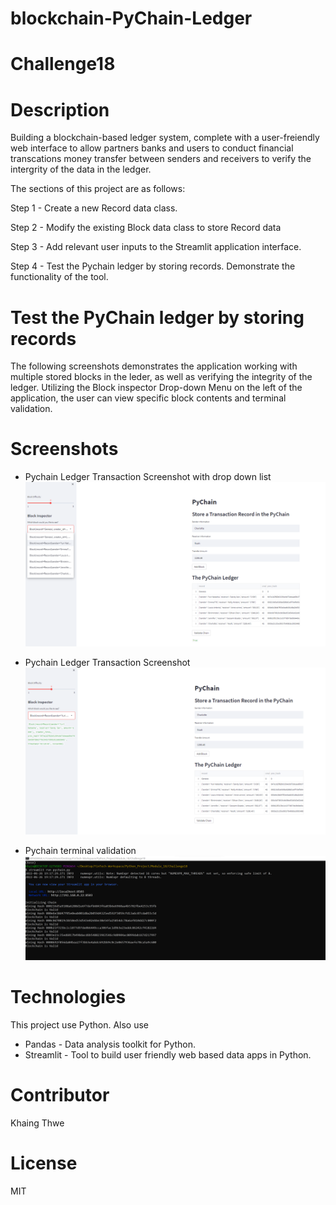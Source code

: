 # blockchain-PyChain-Ledger

# Challenge18

# Description

Building a blockchain-based ledger system, complete with a user-freiendly web interface to allow partners banks and users to conduct financial transcations money transfer between senders and receivers to verify the intergrity of the data in the ledger.

The sections of this project are as follows:

Step 1 - Create a new Record data class.

Step 2 - Modify the existing Block data class to store Record data

Step 3 - Add relevant user inputs to the Streamlit application interface.

Step 4 - Test the Pychain ledger by storing records. Demonstrate the functionality of the tool.

# Test the PyChain ledger by storing records

The following screenshots demonstrates the application working with multiple stored blocks in the leder, as well as verifying the integrity of the ledger. Utilizing the Block inspector Drop-down Menu on the left of the application, the user can view specific block contents and terminal validation.

# Screenshots

- Pychain Ledger Transaction Screenshot with drop down list
![alt text](https://github.com/Khaingz/blockchain-PyChain-Ledger/blob/main/Pychain%20Ledger%20Transaction%20Screenshot%20with%20drop%20down%20list.png)







- Pychain Ledger Transaction Screenshot
![alt text](https://github.com/Khaingz/blockchain-PyChain-Ledger/blob/main/Pychain%20Ledger%20Transaction%20Screenshot.png)







- Pychain terminal validation
![alt text](https://github.com/Khaingz/blockchain-PyChain-Ledger/blob/main/Pychain%20terminal%20validation.png)







# Technologies

This project use Python. Also use 
- Pandas - Data analysis toolkit for Python.
- Streamlit - Tool to build user friendly web based data apps in Python.

# Contributor
Khaing Thwe

# License 
MIT


